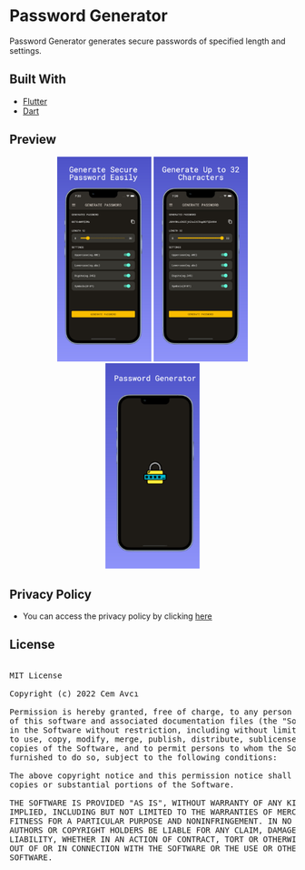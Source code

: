 # Password Generator

Password Generator generates secure passwords of specified length and settings.

## Built With

- [Flutter](https://flutter.dev/)
- [Dart](https://dart.dev/)

## Preview

<p align='center'>
    <img src="screenshots/preview1.jpeg" width="33%"/>
    <img src="screenshots/preview2.jpeg" width="33%"/>
    <img src="screenshots/preview3.jpeg" width="33%"/>
</p>

## Privacy Policy
- You can access the privacy policy by clicking [here](https://github.com/cem256/Password_Generator/blob/master/privacy-policy.md)

## License

<pre>

MIT License

Copyright (c) 2022 Cem Avcı

Permission is hereby granted, free of charge, to any person obtaining a copy
of this software and associated documentation files (the "Software"), to deal
in the Software without restriction, including without limitation the rights
to use, copy, modify, merge, publish, distribute, sublicense, and/or sell
copies of the Software, and to permit persons to whom the Software is
furnished to do so, subject to the following conditions:

The above copyright notice and this permission notice shall be included in all
copies or substantial portions of the Software.

THE SOFTWARE IS PROVIDED "AS IS", WITHOUT WARRANTY OF ANY KIND, EXPRESS OR
IMPLIED, INCLUDING BUT NOT LIMITED TO THE WARRANTIES OF MERCHANTABILITY,
FITNESS FOR A PARTICULAR PURPOSE AND NONINFRINGEMENT. IN NO EVENT SHALL THE
AUTHORS OR COPYRIGHT HOLDERS BE LIABLE FOR ANY CLAIM, DAMAGES OR OTHER
LIABILITY, WHETHER IN AN ACTION OF CONTRACT, TORT OR OTHERWISE, ARISING FROM,
OUT OF OR IN CONNECTION WITH THE SOFTWARE OR THE USE OR OTHER DEALINGS IN THE
SOFTWARE.

</pre>
